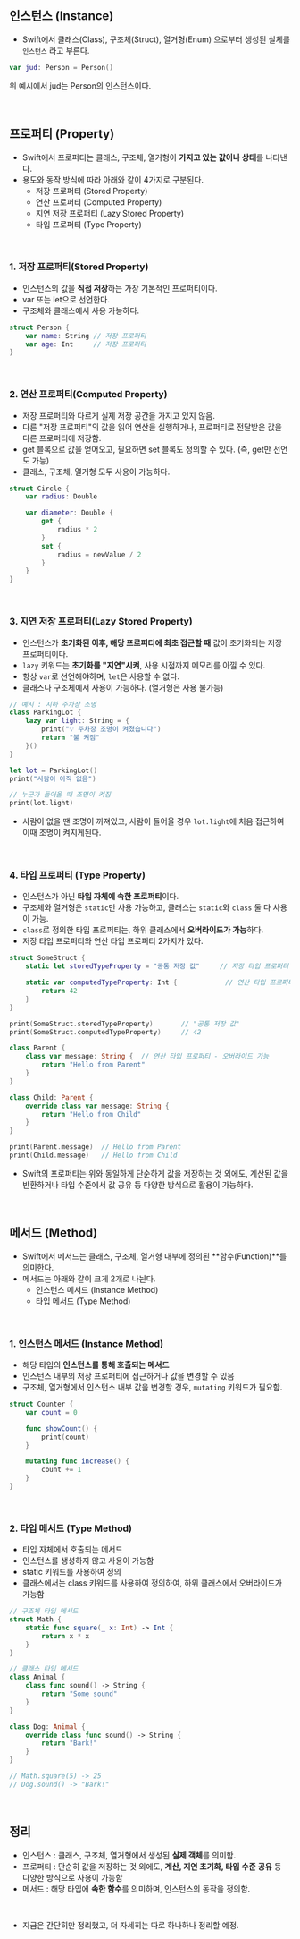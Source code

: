 ## 인스턴스 (Instance)

- Swift에서 클래스(Class), 구조체(Struct), 열거형(Enum) 으로부터 생성된 실체를 `인스턴스` 라고 부른다.

```Swift
var jud: Person = Person()
```
위 예시에서 jud는 Person의 인스턴스이다.

<br>

## 프로퍼티 (Property)

- Swift에서 프로퍼티는 클래스, 구조체, 열거형이 **가지고 있는 값이나 상태**를 나타낸다.
- 용도와 동작 방식에 따라 아래와 같이 4가지로 구분된다.
    - 저장 프로퍼티 (Stored Property)
    - 연산 프로퍼티 (Computed Property)
    - 지연 저장 프로퍼티 (Lazy Stored Property)
    - 타입 프로퍼티 (Type Property)

<br>

### 1. 저장 프로퍼티(Stored Property)
- 인스턴스의 값을 **직접 저장**하는 가장 기본적인 프로퍼티이다.
- var 또는 let으로 선언한다.
- 구조체와 클래스에서 사용 가능하다.
```swift
struct Person {
    var name: String // 저장 프로퍼티
    var age: Int     // 저장 프로퍼티
}
```

<br>

### 2. 연산 프로퍼티(Computed Property)
- 저장 프로퍼티와 다르게 실제 저장 공간을 가지고 있지 않음.
- 다른 "저장 프로퍼티"의 값을 읽어 연산을 실행하거나, 프로퍼티로 전달받은 값을 다른 프로퍼티에 저장함.
- get 블록으로 값을 얻어오고, 필요하면 set 블록도 정의할 수 있다. (즉, get만 선언도 가능)
- 클래스, 구조체, 열거형 모두 사용이 가능하다.
```swift
struct Circle {
    var radius: Double

    var diameter: Double {
        get {
            radius * 2
        }
        set {
            radius = newValue / 2
        }
    }
}
```
 
<br>

### 3. 지연 저장 프로퍼티(Lazy Stored Property)
- 인스턴스가 **초기화된 이후, 해당 프로퍼티에 최초 접근할 때** 값이 초기화되는 저장 프로퍼티이다.
- `lazy` 키워드는 **초기화를 "지연"시켜**, 사용 시점까지 메모리를 아낄 수 있다.
- 항상 `var`로 선언해야하며, `let`은 사용할 수 없다.
- 클래스나 구조체에서 사용이 가능하다. (열거형은 사용 불가능)
```swift
// 예시 : 지하 주차장 조명
class ParkingLot {
    lazy var light: String = {
        print("💡 주차장 조명이 켜졌습니다")
        return "불 켜짐"
    }()
}

let lot = ParkingLot()
print("사람이 아직 없음")

// 누군가 들어올 때 조명이 켜짐
print(lot.light)
```

- 사람이 없을 땐 조명이 꺼져있고, 사람이 들어올 경우 `lot.light`에 처음 접근하여 이때 조명이 켜지게된다.

<br>

### 4. 타입 프로퍼티 (Type Property)
- 인스턴스가 아닌 **타입 자체에 속한 프로퍼티**이다.
- 구조체와 열거형은 `static`만 사용 가능하고, 클래스는 `static`와 `class` 둘 다 사용이 가능.
- `class`로 정의한 타입 프로퍼티는, 하위 클래스에서 **오버라이드가 가능**하다.
- 저장 타입 프로퍼티와 연산 타입 프로퍼티 2가지가 있다.
```swift
struct SomeStruct {
    static let storedTypeProperty = "공통 저장 값"     // 저장 타입 프로퍼티

    static var computedTypeProperty: Int {            // 연산 타입 프로퍼티
        return 42
    }
}

print(SomeStruct.storedTypeProperty)       // "공통 저장 값"
print(SomeStruct.computedTypeProperty)     // 42
```

```swift
class Parent {
    class var message: String {  // 연산 타입 프로퍼티 - 오버라이드 가능
        return "Hello from Parent"
    }
}

class Child: Parent {
    override class var message: String {
        return "Hello from Child"
    }
}

print(Parent.message)  // Hello from Parent
print(Child.message)   // Hello from Child
```

- Swift의 프로퍼티는 위와 동일하게 단순하게 값을 저장하는 것 외에도, 계산된 값을 반환하거나 타입 수준에서 값 공유 등 다양한 방식으로 활용이 가능하다.

<br>

## 메서드 (Method)

- Swift에서 메서드는 클래스, 구조체, 열거형 내부에 정의된 **함수(Function)**를 의미한다.
- 메서드는 아래와 같이 크게 2개로 나뉜다.
    - 인스턴스 메서드 (Instance Method)
    - 타입 메서드 (Type Method)

<br>

### 1. 인스턴스 메서드 (Instance Method)
- 해당 타입의 **인스턴스를 통해 호출되는 메서드**
- 인스턴스 내부의 저장 프로퍼티에 접근하거나 값을 변경할 수 있음
- 구조체, 열거형에서 인스턴스 내부 값을 변경할 경우, `mutating` 키워드가 필요함.
```swift
struct Counter {
    var count = 0

    func showCount() {
        print(count)
    }

    mutating func increase() {
        count += 1
    }
}
```

<br>


### 2. 타입 메서드 (Type Method)
- 타입 자체에서 호출되는 메서드
- 인스턴스를 생성하지 않고 사용이 가능함
- static 키워드를 사용하여 정의
- 클래스에서는 class 키워드를 사용하여 정의하여, 하위 클래스에서 오버라이드가 가능함
```swift
// 구조체 타입 메서드
struct Math {
    static func square(_ x: Int) -> Int {
        return x * x
    }
}

// 클래스 타입 메서드
class Animal {
    class func sound() -> String {
        return "Some sound"
    }
}

class Dog: Animal {
    override class func sound() -> String {
        return "Bark!"
    }
}

// Math.square(5) -> 25
// Dog.sound() -> "Bark!"
```

<br>

## 정리
- 인스턴스 : 클래스, 구조체, 열거형에서 생성된 **실제 객체**를 의미함.
- 프로퍼티 : 단순히 값을 저장하는 것 외에도, **계산, 지연 초기화, 타입 수준 공유** 등 다양한 방식으로 사용이 가능함
- 메서드 : 해당 타입에 **속한 함수**를 의미하며, 인스턴스의 동작을 정의함.


<br>

- 지금은 간단히만 정리했고, 더 자세히는 따로 하나하나 정리할 예정.